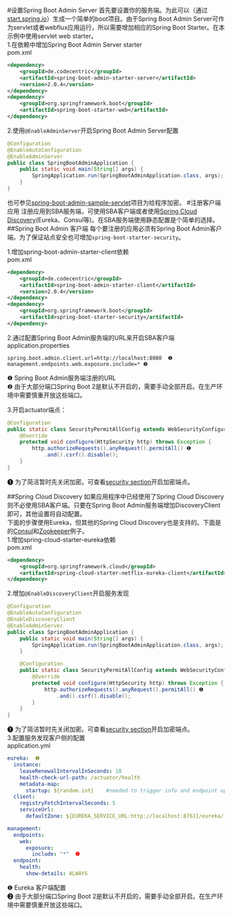 #设置Spring Boot Admin Server
首先要设置你的服务端。为此可以（通过[start.spring.io](start.spring.io)）生成一个简单的boot项目。由于Spring Boot Admin Server可作为servlet或者webflux应用运行，所以需要增加相应的Spring Boot Starter。在本示例中使用servlet web starter。   
1.在依赖中增加Spring Boot Admin Server starter   
pom.xml   
```xml
<dependency>
    <groupId>de.codecentric</groupId>
    <artifactId>spring-boot-admin-starter-server</artifactId>
    <version>2.0.4</version>
</dependency>
<dependency>
    <groupId>org.springframework.boot</groupId>
    <artifactId>spring-boot-starter-web</artifactId>
</dependency>
```
2.使用`@EnableAdminServer`开启Spring Boot Admin Server配置   
```java
@Configuration
@EnableAutoConfiguration
@EnableAdminServer
public class SpringBootAdminApplication {
    public static void main(String[] args) {
        SpringApplication.run(SpringBootAdminApplication.class, args);
    }
}
```
也可参见[spring-boot-admin-sample-servlet](https://github.com/codecentric/spring-boot-admin/tree/master/spring-boot-admin-samples/spring-boot-admin-sample-servlet/)项目为给程序加密。
#注册客户端应用
注册应用到SBA服务端，可使用SBA客户端或者使用[Spring Cloud Discovery](http://projects.spring.io/spring-cloud/spring-cloud.html)(Eureka、Consul等)。在SBA服务端使用静态配置是个简单的选择。
##Spring Boot Admin 客户端
每个要注册的应用必须有Spring Boot Admin客户端。为了保证站点安全也可增加`spring-boot-starter-security`。 

1.增加spring-boot-admin-starter-client依赖   
pom.xml   
```xml
<dependency>
    <groupId>de.codecentric</groupId>
    <artifactId>spring-boot-admin-starter-client</artifactId>
    <version>2.0.4</version>
</dependency>
<dependency>
    <groupId>org.springframework.boot</groupId>
    <artifactId>spring-boot-starter-security</artifactId>
</dependency>
```

2.通过配置Spring Boot Admin服务端的URL来开启SBA客户端   
application.properties    
```
spring.boot.admin.client.url=http://localhost:8080  ❶
management.endpoints.web.exposure.include=* ❷
```
❶ Spring Boot Admin服务端注册的URL       
❷ 由于大部分端口Spring Boot 2是默认不开启的，需要手动全部开启。在生产环境中需要慎重开放这些端口。

3.开启actuator端点：
```java
@Configuration
public static class SecurityPermitAllConfig extends WebSecurityConfigurerAdapter {
    @Override
    protected void configure(HttpSecurity http) throws Exception {
        http.authorizeRequests().anyRequest().permitAll() ❶ 
            .and().csrf().disable();
    }
}
```
❶ 为了简洁暂时先关闭加密。可查看[security section](http://codecentric.github.io/spring-boot-admin/2.0.4/#securing-spring-boot-admin)开启加密端点。  

##Spring Cloud Discovery
如果应用程序中已经使用了Spring Cloud Discovery则不必使用SBA客户端。只要在Spring Boot Admin服务端增加DiscoveryClient即可，其他设置将自动配置。    
下面的步骤使用Eureka，但其他的Spring Cloud Discovery也是支持的。下面是的[Consul](https://github.com/codecentric/spring-boot-admin/tree/master/spring-boot-admin-samples/spring-boot-admin-sample-consul/)和[Zookeeper](https://github.com/codecentric/spring-boot-admin/tree/master/spring-boot-admin-samples/spring-boot-admin-sample-zookeeper/)例子。    
1.增加spring-cloud-starter-eureka依赖   
pom.xml
```xml
<dependency>
    <groupId>org.springframework.cloud</groupId>
    <artifactId>spring-cloud-starter-netflix-eureka-client</artifactId>
</dependency>
```
2.增加`@EnableDiscoveryClient`开启服务发现   
```java
@Configuration
@EnableAutoConfiguration
@EnableDiscoveryClient
@EnableAdminServer
public class SpringBootAdminApplication {
    public static void main(String[] args) {
        SpringApplication.run(SpringBootAdminApplication.class, args);
    }

    @Configuration
    public static class SecurityPermitAllConfig extends WebSecurityConfigurerAdapter {
        @Override
        protected void configure(HttpSecurity http) throws Exception {
            http.authorizeRequests().anyRequest().permitAll() ❶ 
                .and().csrf().disable();
        }
    }
}
```
❶ 为了简洁暂时先关闭加密。可查看[security section](http://codecentric.github.io/spring-boot-admin/2.0.4/#securing-spring-boot-admin)开启加密端点。    
3.配置服务发现客户侧的配置    
application.yml    
```yml
eureka:  ❶ 
  instance:
    leaseRenewalIntervalInSeconds: 10
    health-check-url-path: /actuator/health
    metadata-map:
      startup: ${random.int}    #needed to trigger info and endpoint update after restart
  client:
    registryFetchIntervalSeconds: 5
    serviceUrl:
      defaultZone: ${EUREKA_SERVICE_URL:http://localhost:8761}/eureka/

management:
  endpoints:
    web:
      exposure:
        include: "*"  ❷
  endpoint:
    health:
      show-details: ALWAYS
```
❶ Eureka 客户端配置    
❷ 由于大部分端口Spring Boot 2是默认不开启的，需要手动全部开启。在生产环境中需要慎重开放这些端口。
